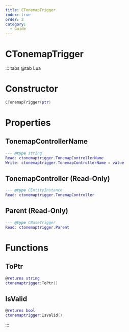 ```yaml
---
title: CTonemapTrigger
index: true
order: 2
category:
  - Guide
---
```


# CTonemapTrigger

::: tabs
@tab Lua
# Constructor
```lua
CTonemapTrigger(ptr)
```
# Properties
## TonemapControllerName 
```lua
--- @type string
Read: ctonemaptrigger.TonemapControllerName
Write: ctonemaptrigger.TonemapControllerName = value
```
## TonemapController (Read-Only)
```lua
--- @type CEntityInstance
Read: ctonemaptrigger.TonemapController
```
## Parent (Read-Only)
```lua
--- @type CBaseTrigger
Read: ctonemaptrigger.Parent
```
# Functions
## ToPtr
```lua
@returns string
ctonemaptrigger:ToPtr()
```
## IsValid
```lua
@returns bool
ctonemaptrigger:IsValid()
```

:::